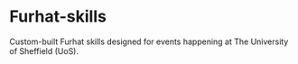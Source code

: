 # Furhat-skills
Custom-built Furhat skills designed for events happening at The University of Sheffield (UoS).
